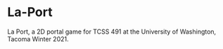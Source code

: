 # La-Port
La Port, a 2D portal game for TCSS 491 at the University of Washington, Tacoma Winter 2021.
